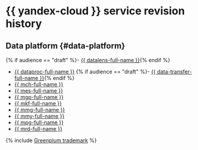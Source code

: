 # {{ yandex-cloud }} service revision history

## Data platform {#data-platform}

{% if audience == "draft" %}- [{{ datalens-full-name }}](../datalens/release-notes.md){% endif %}
- [{{ dataproc-full-name }}](../data-proc/release-notes/index.md)
   {% if audience == "draft" %}- [{{ data-transfer-full-name }}](../data-transfer/release-notes.md){% endif %}
- [{{ mch-full-name }}](../managed-clickhouse/release-notes.md)
- [{{ mes-full-name }}](../managed-elasticsearch/release-notes.md)
- [{{ mgp-full-name }}](../managed-greenplum/release-notes.md)
- [{{ mkf-full-name }}](../managed-kafka/release-notes.md)
- [{{ mmg-full-name }}](../managed-mongodb/release-notes.md)
- [{{ mmy-full-name }}](../managed-mysql/release-notes.md)
- [{{ mpg-full-name }}](../managed-postgresql/release-notes.md)
- [{{ mrd-full-name }}](../managed-redis/release-notes.md)

{% include [Greenplum trademark](../_includes/mdb/mgp/trademark.md) %}
